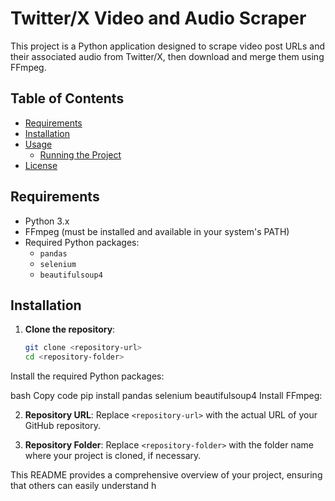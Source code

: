 # Twitter/X Video and Audio Scraper

This project is a Python application designed to scrape video post URLs and their associated audio from Twitter/X, then download and merge them using FFmpeg.

## Table of Contents

- [Requirements](#requirements)
- [Installation](#installation)
- [Usage](#usage)
  - [Running the Project](#running-the-project)
- [License](#license)

## Requirements

- Python 3.x
- FFmpeg (must be installed and available in your system's PATH)
- Required Python packages:
  - `pandas`
  - `selenium`
  - `beautifulsoup4`

## Installation

1. **Clone the repository**:
   ```bash
   git clone <repository-url>
   cd <repository-folder>


Install the required Python packages:

bash
Copy code
pip install pandas selenium beautifulsoup4
Install FFmpeg:


2. **Repository URL**: Replace `<repository-url>` with the actual URL of your GitHub repository.

3. **Repository Folder**: Replace `<repository-folder>` with the folder name where your project is cloned, if necessary.

This README provides a comprehensive overview of your project, ensuring that others can easily understand h

